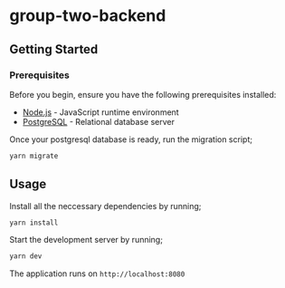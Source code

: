 # group-two-backend

## Getting Started

### Prerequisites

Before you begin, ensure you have the following prerequisites installed:

- [Node.js](https://nodejs.org/) - JavaScript runtime environment
- [PostgreSQL](https://www.postgresql.org/download/) - Relational database server

Once your postgresql database is ready, run the migration script;

```js
yarn migrate
```

## Usage

Install all the neccessary dependencies by running;

```js
yarn install
```

Start the development server by running;

```js
yarn dev
```

The application runs on `http://localhost:8080`
